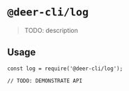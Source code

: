 # `@deer-cli/log`

> TODO: description

## Usage

```
const log = require('@deer-cli/log');

// TODO: DEMONSTRATE API
```
